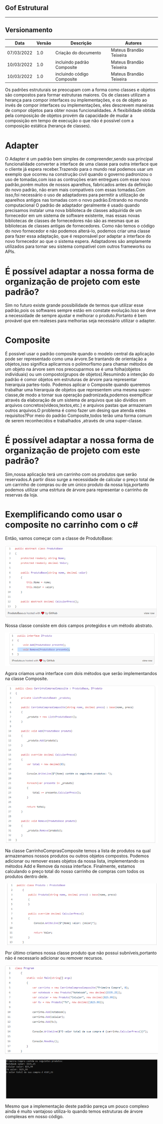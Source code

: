 ## Gof Estrutural
---

## Versionamento
| Data | Versão | Descrição | Autores |
| -------- | -------- | -------- | ---|
| 07/03/2022     |  1.0  | Criação do documento  | Mateus Brandão Teixeira
| 10/03/2022     |  1.0  | incluindo padrão Composite | Mateus Brandão Teixeira
 10/03/2022     |  1.0  | incluindo código Composite | Mateus Brandão Teixeira

Os padrões estruturais se preocupam com a forma como classes e objetos são compostos para formar estruturas maiores. Os de classes utilizam a herança para compor interfaces ou implementações, e os de objeto ao invés de compor interfaces ou implementações, eles descrevem maneiras de compor objetos para obter novas funcionalidades. A flexibilidade obtida pela composição de objetos provém da capacidade de mudar a composição em tempo de execução o que não é possível com a composição estática (herança de classes).

# Adapter 
O Adapter é um padrão bem simples de compreender,sendo sua principal funcionalidade converter a interface de uma classe para outra interface que o cliente já espera receber.Trazendo para o mundo real podemos usar um exemplo que ocorreu na construção civil quando o governo padronizou o uso de tomadas,com isso as contruções eram entregues com esse novo padrão,porém muitos de nossos aparelhos, fabricados antes da definição do novo padrão, não eram mais compatíveis com essas tomadas.Com isso,foi necessário o uso de adaptadores para permitir a utilização de aparelhos antigos nas tomadas com o novo padrão.Entrando no mundo computacional O padrão de adaptador geralmente é usado quando precisamos instalar uma nova biblioteca de classes adquirida de um fornecedor em um sistema de software existente, mas essas novas bibliotecas de classes de fornecedores não são as mesmas que as bibliotecas de classes antigas de fornecedores. Como não temos o código do novo fornecedor e não podemos alterá-lo, podemos criar uma classe para fazer essa adaptação, que é responsável por adaptar a interface do novo fornecedor ao que o sistema espera. Adaptadores são amplamente utilizados para tornar seu sistema compatível com outros frameworks ou APIs.

# É possível adaptar a nossa forma de organização de projeto com este padrão?
Sim no futuro existe grande possibilidade de termos que utilizar esse padrão,pois os softwares sempre estão em constate evolução.Isso se deve a necessidade de sempre ajustar e melhorar o produto.Portanto é bem provável que em realeses para melhorias seja necessário utilizar o adapter.

# Composite
É possível usar o padrão composite quando o modelo central da aplicação pode ser representado como uma árvore.Se trantando de orientação a objetos,isso significa aplicarmos o polimorfismo para chamar métodos de um objeto na árvore sem nos preocuparmos se é uma folha(objetos individuais) ou um composto(grupos de objetos).Resumindo a intenção do padrão é comor objetos em estruturas de árvore para representar hierarquia partes-todo.
Podemos aplicar o Composite quando queremos trabalhar uma hierarquia de objetos que representem uma mesma super-classe,de modo a tornar sua operação padronizada,podemos exemplficar através da elaboração de um sistema de arquivos que são dividios em arquivos concretos(vídeos,textos,etc.) e arquivos pastas que armazenam outros arquivos.O problema é como fazer um desing que atenda estes requisitos?Por meio do padrão Composite,todos terão uma forma comum de serem reconhecidos e trabalhados ,através de uma super-classe.

# É possível adaptar a nossa forma de organização de projeto com este padrão?
Sim,nossa aplicação terá um carrinho com os produtos que serão reservados.A partir disso surge a necessidade de calcular o preço total de um carrinho de compras ou de um único produto da nossa loja,portanto podemos utilizar uma estrtura de árvore para representar o carrinho de reservas da loja.

# Exemplificando como usar o composite no carrinho com o c#
Então, vamos começar com a classe de ProdutoBase:

![Composite_01](../padrao/imagens/Composite_01.png)

Nossa classe consiste em dois campos protegidos e um método abstrato.

![Composite_01](../padrao/imagens/Composite_02.png)

Agora criamos uma interface com dois métodos que serão implementandos na classe Composite.

![Composite_01](../padrao/imagens/Composite_03.png)

Na classe CarrinhoComprasComposite  temos a lista de produtos na qual armazenamos nossos produtos ou outros objetos compostos. Podemos adicionar ou remover esses objetos da nossa lista, implementando os métodos Add e Remove da nossa interface. Finalmente, estamos calculando o preço total do nosso carrinho de compras com todos os produtos dentro dele.

![Composite_01](../padrao/imagens/Composite_04.png)

Por último criamos nossa classe produto que não possui subníveis,portanto não é necessario adicionar ou remover recursos.

![Composite_01](../padrao/imagens/Composite_05.png)

![Composite_01](../padrao/imagens/Composite_06.png)

Mesmo que a implementação deste padrão pareça um pouco complexo ainda é muito vantajoso utiliza-lo quando temos estruturas de árvore complexas em nosso código.




